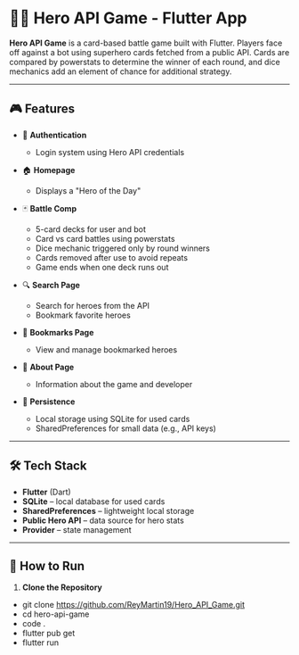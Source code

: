 # 🦸‍♂️ Hero API Game - Flutter App

**Hero API Game** is a card-based battle game built with Flutter. Players face off against a bot using superhero cards fetched from a public API. Cards are compared by powerstats to determine the winner of each round, and dice mechanics add an element of chance for additional strategy.

---

## 🎮 Features

- 🔐 **Authentication**
  - Login system using Hero API credentials

- 🏠 **Homepage**
  - Displays a "Hero of the Day"

- 🃏 **Battle Comp**
  - 5-card decks for user and bot
  - Card vs card battles using powerstats
  - Dice mechanic triggered only by round winners
  - Cards removed after use to avoid repeats
  - Game ends when one deck runs out

- 🔍 **Search Page**
  - Search for heroes from the API
  - Bookmark favorite heroes

- 📌 **Bookmarks Page**
  - View and manage bookmarked heroes

- 🧠 **About Page**
  - Information about the game and developer

- 💾 **Persistence**
  - Local storage using SQLite for used cards
  - SharedPreferences for small data (e.g., API keys)

---

## 🛠️ Tech Stack

- **Flutter** (Dart)
- **SQLite** – local database for used cards
- **SharedPreferences** – lightweight local storage
- **Public Hero API** – data source for hero stats
- **Provider** – state management

---

## 🧩 How to Run

1. **Clone the Repository**

- git clone https://github.com/ReyMartin19/Hero_API_Game.git
- cd hero-api-game
- code .
- flutter pub get
- flutter run
